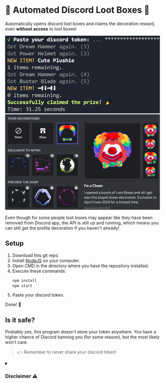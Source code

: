 # 🎁 Automated Discord Loot Boxes 🎁

Automatically opens discord loot boxes and claims the decoration reward, even __without access__ to loot boxes!

<img src="./assets/screenshot.png" alt="screenshot" />
<img src="./assets/discord.png" alt="discord" />

Even though for some people loot boxes may appear like they have been removed from Discord app, the API is still up and running, which means you can still get the profile decoration if you haven't already!

## Setup

1. Download this git repo.
2. Install [NodeJS](https://nodejs.org/) on your computer.
3. Open CMD in the directory where you have the repository installed.
4. Execute these commands:
    ```sh
    npm install
    npm start
    ```
5. Paste your discord token.

Done! 🎉

## Is it safe?

Probably yes, this program doesn't store your token anywhere. You have a higher chance of Discord banning you (for some reason), but the most likely won't care.

> 👉 Remember to never share your discord token!

<details>
    <summary><h3>Disclaimer ⚠</h3></summary>
    This code is provided for educational purposes only. Please do not use it in production environments without proper understanding and testing. Copy-pasting code without comprehension may lead to unintended consequences. Always ensure to review and understand the code before using it in any context. Use at your own risk.
</details>